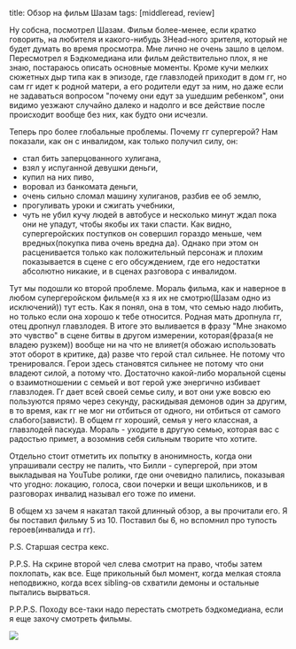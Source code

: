 title: Обзор на фильм Шазам
tags: [middleread, review]

Ну собсна, посмотрел Шазам. Фильм более-менее, если кратко говорить, на любителя и какого-нибудь 3Head-ного зрителя, который не будет думать во время просмотра. Мне лично не очень зашло в целом. Пересмотрел я Бэдкомедиана или фильм действительно плох, я не знаю, постараюсь описать основные моменты. Кроме кучи мелких сюжетных дыр типа как в эпизоде, где главзлодей приходит в дом гг, но сам гг идет к родной матери, а его родители едут за ним, но даже если не задаваться вопросом "почему они едут за ушедшим ребенком", они видимо уезжают случайно далеко и надолго и все действие после происходит вообще без них, как будто они исчезли.

Теперь про более глобальные проблемы. Почему гг супергерой? Нам показали, как он с инвалидом, как только получил силу, он:
- стал бить заперцованного хулигана,
- взял у испуганной девушки деньги,
- купил на них пиво,
- воровал из банкомата деньги,
- очень сильно сломал машину хулиганов, разбив ее об землю,
- прогуливать уроки и сжигать учебники,
- чуть не убил кучу людей в автобусе и несколько минут ждал пока они не упадут, чтобы якобы их таки спасти.
Как видно, супергеройских поступков он совершил гораздо меньше, чем вредных(покупка пива очень вредна да). Однако при этом он расценивается только как положительный персонаж и плохим показывается в сцене с его обсуждением, где его недостатки абсолютно никакие, и в сценах разговора с инвалидом.

Тут мы подошли ко второй проблеме. Мораль фильма, как и наверное в любом супергеройском фильме(я хз я их не смотрю(Шазам одно из исключений)) тут есть. Как я понял, она в том, что семью надо любить, но только если она хорошо к тебе относится. Родная мать дропнула гг, отец дропнул главзлодея. В итоге это выливается в фразу "Мне знакомо это чувство" в сцене битвы в другом измерении, которая(фраза(я не владею рузкем)) вообще ни на что не влияет(я обожаю использовать этот оборот в критике, да) разве что герой стал сильнее. Не потому что тренировался. Герои здесь становятся сильнее не потому что они владеют силой, а потому что. Достаточно какой-либо моральной сцены о взаимотношении с семьей и вот герой уже энергично избивает главзлодея. Гг дает всей своей семье силу, и вот они уже вовсю ею пользуются прямо через секунду, раскидывая демонов один за другим, в то время, как гг не мог ни отбиться от одного, ни отбиться от самого слабого(зависти). В общем гг хороший, семья у него классная, а главзлодей паскуда. Мораль - уходите в другую семью, которая вас с радостью примет, а возомнив себя сильным творите что хотите.

Отдельно стоит отметить их попытку в анонимность, когда они упрашивали сестру не палить, что Билли - супергерой, при этом выкладывая на YouTube ролики, где они очевидно палились, показывая что угодно: локацию, голоса, свои почерки и вещи школьников, и в разговорах инвалид называл его тоже по имени.

В общем хз зачем я накатал такой длинный обзор, а вы прочитали его. Я бы поставил фильму 5 из 10. Поставил бы 6, но вспомнил про тупость героев(инвалида и гг).

P.S. Старшая сестра кекс.

P.P.S. На скрине второй чел слева смотрит на право, чтобы затем похлопать, как все. Еще прикольный был момент, когда мелкая стояла неподвижно, когда всех sibling-ов схватили демоны и остальные пытались вырваться.

P.P.P.S. Походу все-таки надо перестать смотреть бэдкомедиана, если я еще захочу смотреть фильмы.

![](/static/img/OAXmqV0Paw4.jpg)
